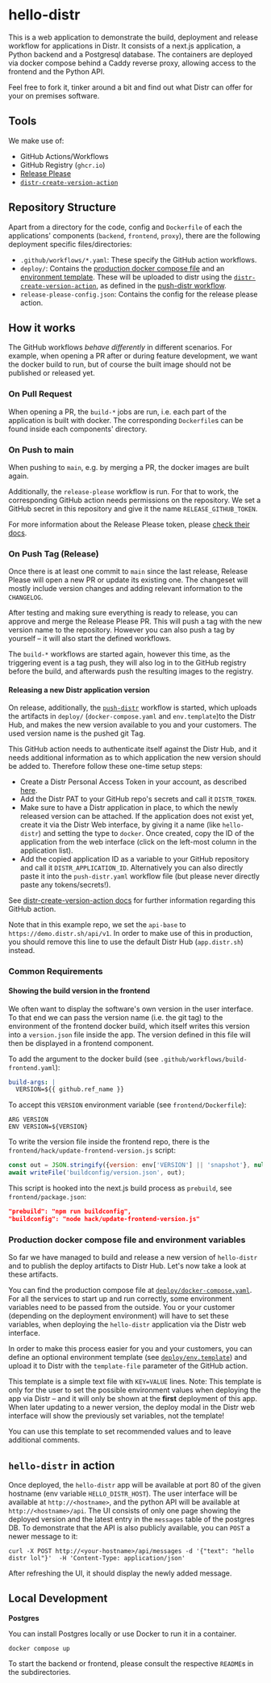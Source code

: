 # hello-distr

This is a web application to demonstrate the build, deployment and release workflow for applications in Distr.
It consists of a next.js application, a Python backend and a Postgresql database. 
The containers are deployed via docker compose behind a Caddy reverse proxy, allowing access to the frontend and the
Python API.

Feel free to fork it, tinker around a bit and find out what Distr can offer for your on premises software. 

## Tools

We make use of: 
* GitHub Actions/Workflows
* GitHub Registry (`ghcr.io`)
* [Release Please](https://github.com/googleapis/release-please-action)
* [`distr-create-version-action`](https://github.com/glasskube/distr-create-version-action)

## Repository Structure

Apart from a directory for the code, config and `Dockerfile` of each the applications' components (`backend`, `frontend`, `proxy`), 
there are the following deployment specific files/directories:

* `.github/workflows/*.yaml`: These specify the GitHub action workflows.
* `deploy/`: Contains the [production docker compose file](deploy/docker-compose.yaml) and an [environment template](deploy/env.template). 
These will be uploaded to distr using the [`distr-create-version-action`](https://github.com/glasskube/distr-create-version-action), 
as defined in the [push-distr workflow](.github/workflows/push-distr.yaml).
* `release-please-config.json`: Contains the config for the release please action.

## How it works

The GitHub workflows *behave differently* in different scenarios. For example, when opening a PR after or during feature development, 
we want the docker build to run, but of course the built image should not be published or released yet.

### On Pull Request

When opening a PR, the `build-*` jobs are run, i.e. each part of the application is built with docker. The corresponding
`Dockerfile`s can be found inside each components' directory.

### On Push to main

When pushing to `main`, e.g. by merging a PR, the docker images are built again.

Additionally, the `release-please` workflow is run. For that to work, the corresponding GitHub action needs permissions on the repository.
We set a GitHub secret in this repository and give it the name `RELEASE_GITHUB_TOKEN`. 

For more information about the Release Please token, please [check their docs](https://github.com/googleapis/release-please-action?tab=readme-ov-file#github-credentials).

### On Push Tag (Release)

Once there is at least one commit to `main` since the last release, Release Please will open a new PR or update its existing one.
The changeset will mostly include version changes and adding relevant information to the `CHANGELOG`.

After testing and making sure everything is ready to release, you can approve and merge the Release Please PR. This will
push a tag with the new version name to the repository.
However you can also push a tag by yourself – it will also start the defined workflows. 

The `build-*` workflows are started again, however this time, as the triggering event is a tag push, they will also log in to
the GitHub registry before the build, and afterwards push the resulting images to the registry.

#### Releasing a new Distr application version 

On release, additionally, the [`push-distr`](.github/workflows/push-distr.yaml) workflow is started, 
which uploads the artifacts in `deploy/` (`docker-compose.yaml` and `env.template`)to the Distr Hub, 
and makes the new version available to you and your customers. The used version name is the pushed git Tag. 

This GitHub action needs to authenticate itself against the Distr Hub, and it needs additional information as to which application the new
version should be added to. Therefore follow these one-time setup steps: 
* Create a Distr Personal Access Token in your account, as described [here](https://distr.sh/docs/integrations/personal-access-token/). 
* Add the Distr PAT to your GitHub repo's secrets and call it `DISTR_TOKEN`. 
* Make sure to have a Distr application in place, to which the newly released version can be attached. If the application does not exist yet,
create it via the Distr Web interface, by giving it a name (like `hello-distr`) and setting the type to `docker`. 
Once created, copy the ID of the application from the web interface (click on the left-most column in the application list).
* Add the copied application ID as a variable to your GitHub repository and call it `DISTR_APPLICATION_ID`. Alternatively you can also 
directly paste it into the `push-distr.yaml` workflow file (but please never directly paste any tokens/secrets!). 

See [distr-create-version-action docs](https://github.com/glasskube/distr-create-version-action/blob/main/README.md#usage) for further information regarding
this GitHub action. 

Note that in this example repo, we set the `api-base` to `https://demo.distr.sh/api/v1`. In order to make use of this in production, 
you should remove this line to use the default Distr Hub (`app.distr.sh`) instead. 

### Common Requirements

#### Showing the build version in the frontend

We often want to display the software's own version in the user interface. 
To that end we can pass the version name (i.e. the git tag) to the environment of the frontend docker build, which itself
writes this version into a `version.json` file inside the app. The version defined in this file will then be displayed in a 
frontend component. 

To add the argument to the docker build (see `.github/workflows/build-frontend.yaml`):
```yaml
build-args: |
  VERSION=${{ github.ref_name }}
```

To accept this `VERSION` environment variable (see `frontend/Dockerfile`):
```
ARG VERSION
ENV VERSION=${VERSION}
```

To write the version file inside the frontend repo, there is the `frontend/hack/update-frontend-version.js` script:
```javascript
const out = JSON.stringify({version: env['VERSION'] || 'snapshot'}, null, 2)
await writeFile('buildconfig/version.json', out);
```

This script is hooked into the next.js build process as `prebuild`, see `frontend/package.json`:
```json
"prebuild": "npm run buildconfig",
"buildconfig": "node hack/update-frontend-version.js"
```

### Production docker compose file and environment variables

So far we have managed to build and release a new version of `hello-distr` and to publish the deploy artifacts to Distr Hub.
Let's now take a look at these artifacts.

You can find the production compose file at [`deploy/docker-compose.yaml`](deploy/docker-compose.yaml). For all the services to start up and run correctly,
some environment variables need to be passed from the outside. You or your customer (depending on the deployment environment)
will have to set these variables, when deploying the `hello-distr` application via the Distr web interface. 

In order to make this process easier for you and your customers, you can define an optional environment template 
(see [`deploy/env.template`](deploy/env.template)) and upload it to Distr with the `template-file` parameter of the GitHub action. 

This template is a simple text file with `KEY=VALUE` lines. Note: This template is only for the user to set the possible environment
values when deploying the app via Distr – and it will only be shown at the **first** deployment of this app. When later updating
to a newer version, the deploy modal in the Distr web interface will show the previously set variables, not the template!

You can use this template to set recommended values and to leave additional comments. 

## `hello-distr` in action

Once deployed, the `hello-distr` app will be available at port 80 of the given hostname (env variable `HELLO_DISTR_HOST`).
The user interface will be available at `http://<hostname>`, and the python API will be available at `http://<hostname>/api`. 
The UI consists of only one page showing the deployed version and the latest entry in the `messages` table of the postgres DB. 
To demonstrate that the API is also publicly available, you can `POST` a newer message to it:

```shell
curl -X POST http://<your-hostname>/api/messages -d '{"text": "hello distr lol"}'  -H 'Content-Type: application/json'
```

After refreshing the UI, it should display the newly added message. 

## Local Development

**Postgres**

You can install Postgres locally or use Docker to run it in a container.

```shell
docker compose up
```

To start the backend or frontend, please consult the respective `README`s in the subdirectories. 
